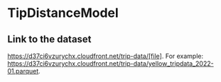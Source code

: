 # TipDistanceModel

## Link to the dataset

https://d37ci6vzurychx.cloudfront.net/trip-data/[file]. For example: https://d37ci6vzurychx.cloudfront.net/trip-data/yellow_tripdata_2022-01.parquet.
